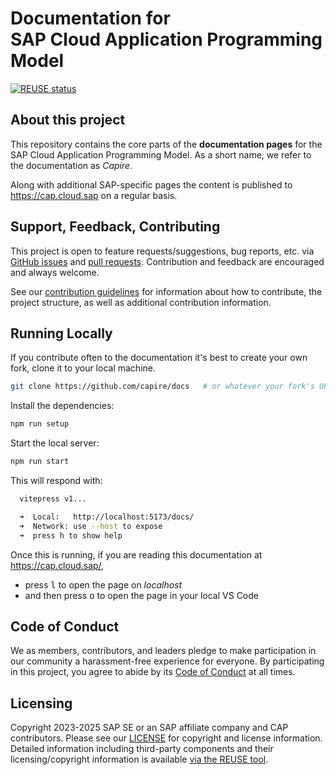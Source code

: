 # Documentation for <br> SAP Cloud Application Programming Model

[![REUSE status](https://api.reuse.software/badge/github.com/capire/docs)](https://api.reuse.software/info/github.com/capire/docs)

## About this project

This repository contains the core parts of the **documentation pages** for the SAP Cloud Application Programming Model. As a short name, we refer to the documentation as _Capire_.

Along with additional SAP-specific pages the content is published to https://cap.cloud.sap on a regular basis.

## Support, Feedback, Contributing

This project is open to feature requests/suggestions, bug reports, etc. via [GitHub issues](https://github.com/capire/docs/issues) and [pull requests](https://github.com/capire/docs/pulls). Contribution and feedback are encouraged and always welcome.

See our [contribution guidelines](CONTRIBUTING.md) for information about how to contribute, the project structure, as well as additional contribution information.

## Running Locally

If you contribute often to the documentation it's best to create your own fork, clone it to your local machine.

```sh
git clone https://github.com/capire/docs   # or whatever your fork's URL is
```

Install the dependencies:

```sh
npm run setup
```

Start the local server:

```sh
npm run start
```

This will respond with:
```sh
  vitepress v1...

  ➜  Local:   http://localhost:5173/docs/
  ➜  Network: use --host to expose
  ➜  press h to show help
```

Once this is running, if you are reading this documentation at https://cap.cloud.sap/,
- press <kbd>l</kbd> to open the page on _localhost_
- and then press <kbd>o</kbd> to open the page in your local VS Code

## Code of Conduct

We as members, contributors, and leaders pledge to make participation in our community a harassment-free experience for everyone. By participating in this project, you agree to abide by its [Code of Conduct](CODE_OF_CONDUCT.md) at all times.

## Licensing

Copyright 2023-2025 SAP SE or an SAP affiliate company and CAP contributors. Please see our [LICENSE](LICENSE) for copyright and license information. Detailed information including third-party components and their licensing/copyright information is available [via the REUSE tool](https://api.reuse.software/info/github.com/SAP/capire/docs).
